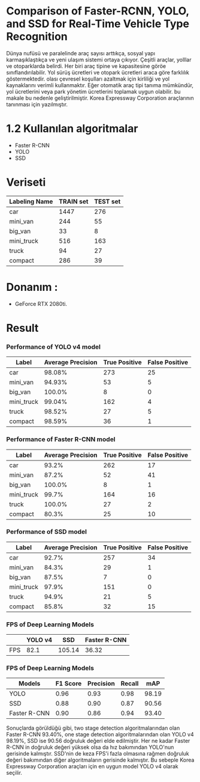 # Comparison of Faster-RCNN, YOLO, and SSD for Real-Time Vehicle Type Recognition


Dünya nufüsü ve paralelinde araç sayısı arttıkça, sosyal yapı karmaşıklaştıkça ve yeni ulaşım sistemi ortaya çıkıyor. Çeşitli araçlar, yolllar ve otoparklarda belirdi. Her biri araç tipine  ve kapasitesine göröe sınıflandırılabilir. Yol sürüş ücretleri ve otopark ücretleri araca göre farklılık göstermektedir. olası çevresel koşulları azaltmak için kirliliği ve yol kaynaklarını verimli kullanmaktır. Eğer otomatik araç tipi tanıma mümkündür, yol ücretlerini veya park yönetim ücretlerini toplamak
uygun olabilir. bu makale bu nedenle geliştirilmiştir. Korea Expressway Corporation araçlarının tanınması için yazılmıştır.

# 1.2 Kullanılan algoritmalar

- Faster R-CNN
- YOLO
- SSD

# Veriseti

|Labeling Name|TRAIN set |TEST set|
|--|----|---|
|car |1447 |276|
|mini_van| 244 |55|
|big_van |33 |8|
|mini_truck| 516 |163|
|truck| 94| 27|
|compact| 286 |39|

# Donanım : 

- GeForce RTX 2080ti.

# Result

### Performance of YOLO v4 model
|Label |Average Precision |True Positive|False Positive|
|--|----|---|-|
|car |98.08% |273|25|
|mini_van| 94.93% |53|5|
|big_van |100.0% |8|0|
|mini_truck| 99.04% |162|4|
|truck| 98.52%| 27|5|
|compact| 98.59% |36|1|

### Performance of Faster R-CNN model
|Label |Average Precision |True Positive|False Positive|
|--|----|---|-|
|car |93.2% |262|17|
|mini_van| 87.2% |52|41|
|big_van |100.0% |8|1|
|mini_truck| 99.7% |164|16|
|truck| 100.0%| 27|2|
|compact| 80.3% |25|10|

### Performance of SSD model
|Label |Average Precision |True Positive|False Positive|
|--|----|---|-|
|car |92.7% |257|34|
|mini_van| 84.3% |29|1|
|big_van |87.5% |7|0|
|mini_truck| 97.9% |151|0|
|truck| 94.9%| 21|5|
|compact| 85.8% |32|15|

### FPS of Deep Learning Models

|| YOLO v4 |SSD|Faster R-CNN|
|--|----|---|-|
|FPS|82.1|105.14|36.32|


### FPS of Deep Learning Models

|Models|F1 Score |Precision |Recall|mAP|
|--|----|---|-|-|
|YOLO|0.96|0.93|0.98|98.19|
|SSD|0.88|0.90|0.87|90.56|
|Faster R-CNN|0.90|0.86|0.94|93.40|

Sonuçlarda görüldüğü gibi, two stage detection algoritmalarından olan Faster R-CNN 93.40%, one stage detection algoritmalarından olan YOLO v4 98.19%, SSD ise 90.56 doğruluk değeri elde edilmiştir. Her ne kadar Faster R-CNN in doğruluk değeri yüksek olsa da hız bakımından YOLO'nun gerisinde kalmıştır. SSD'nin de keza FPS'i fazla olmasına rağmen doğruluk değeri bakımından diğer algoritmaların gerisinde kalmıştır. Bu sebeple Korea Expressway Corporation araçları için en uygun model YOLO v4 olarak seçilir. 
